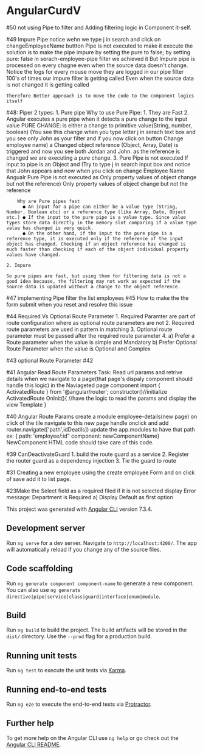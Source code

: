 # AngularCurdV
#50 not using Pipe to filter and Adding filtering logic in Component it-self.

#49 Impure Pipe
    notice wehn we type j in search and click on changeEmployeeName buttton Pipe is not executed
    to make it execute the solution is to make the pipe impure by setting the pure to false;
    by setting pure: false in serach-employee-pipe filter we achieved it
    But Impure pipe is processed on every chagne even when the source data doesn't change.
    Notice the logs for every mouse move they are logged in our pipe filter 100's of times our impure filter is getting called
    Even when the source data is not changed it is getting called
    
    Therefore Better approach is to move the code to the component logics itself
#48: Piper 2 types:
    1. Pure pipe
        Why to use Pure Pipe:
        1. They are Fast
        2. Angular executes a pure pipe when it detects a pure change to the input value
        PURE CHANGE: is
            either a change to primitive value(String, number, boolean)
             (You see this change when you type letter j in serach text box and you see only John as your filter and if you now click on button Change employee name) a Changed object reference (Object, Array, Date) is triggered
             and now you see both Jordan and John.
             as the reference is changed we are executing a pure change.
        3. Pure Pipe is not executed
            If input to pipe is an Object and (Try to type j in search input box and notice that John appears and now when you click on change Employee Name Angualr Pure Pipe is not executed as Only property values of object change but not the reference)
            Only property values of object change but not the reference
    
        Why are Pure pipes fast  
          ● An input for a pipe can either be a value type (String, Number, Boolean etc) or a reference type (like Array, Date, Object etc.) ● If the input to the pure pipe is a value type. Since value types store data directly in the memory slot comparing if a value type value has changed is very quick.
          ● On the other hand, if the input to the pure pipe is a reference type, it is executed only if the reference of the input object has changed. Checking if an object reference has changed is much faster than checking if each of the object individual property values have changed. 

    2. Impure

    So pure pipes are fast, but using them for filtering data is not a good idea because, the filtering may not work as expected if the source data is updated without a change to the object reference. 


#47 implementing Pipe filter the list employees
#45 How to make the the form submit when you reset and resolve this issue

#44 Required Vs Optional Route Parameter
    1. Required Paramter are part of route configuration where as optional route parameters are not
    2. Required route parameters are used in pattern in matching
    3. Optional route parameter must be passed after the required route parameter
    4. 
        a) Prefer a Route parameter when the value is simple and Mandatory
        b) Prefer Optional Route Parameter when the value is Optional and Complex


#43 optional Route Parameter
#42

#41 Angular Read Route Parameters
Task: Read url params and retrive details
    when we navigate to a page(that page's dispaly component should handle this logic)
    in the Naviageted page component 
        import { ActivatedRoute } from '@angular/router';
        constructor()//initialize ActivatedRoute
        OnInit(){ 
            //have the logic to read the params
            and display the view Template
        }

#40 Angular Route Params
    create a module employee-details(new page)
    on click of the tile navigate to this new page
    handle onclick and add router.navigate(['path',idDeatils])
    update the app.modules to have that path
        ex: { path: 'employee/:id" component: newComponentName}
    NewComponent HTML code should take care of this code.

#39 CanDeactivateGuard
    1. build the route guard as a service
    2. Register the router guard as a dependency injection
    3. Tie the guard to route

#31 Creating a new employee using the create employee Form and on click of save add it to list page.
    
#23Make the Select field as a required filed if it is not selected display Error message:
Department is Required
    a) Display Default as first option

This project was generated with [Angular CLI](https://github.com/angular/angular-cli) version 7.3.4.

## Development server

Run `ng serve` for a dev server. Navigate to `http://localhost:4200/`. The app will automatically reload if you change any of the source files.

## Code scaffolding

Run `ng generate component component-name` to generate a new component. You can also use `ng generate directive|pipe|service|class|guard|interface|enum|module`.

## Build

Run `ng build` to build the project. The build artifacts will be stored in the `dist/` directory. Use the `--prod` flag for a production build.

## Running unit tests

Run `ng test` to execute the unit tests via [Karma](https://karma-runner.github.io).

## Running end-to-end tests

Run `ng e2e` to execute the end-to-end tests via [Protractor](http://www.protractortest.org/).

## Further help

To get more help on the Angular CLI use `ng help` or go check out the [Angular CLI README](https://github.com/angular/angular-cli/blob/master/README.md).
